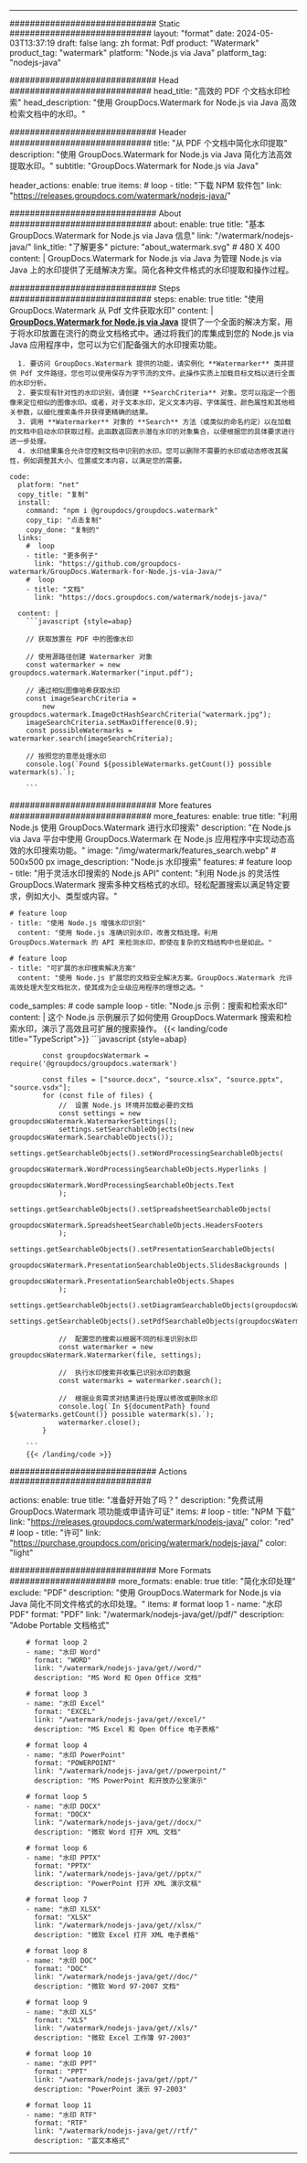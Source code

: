 
---
############################# Static ############################
layout: "format"
date:  2024-05-03T13:37:19
draft: false
lang: zh
format: Pdf
product: "Watermark"
product_tag: "watermark"
platform: "Node.js via Java"
platform_tag: "nodejs-java"

############################# Head ############################
head_title: "高效的 PDF 个文档水印检索"
head_description: "使用 GroupDocs.Watermark for Node.js via Java 高效检索文档中的水印。"

############################# Header ############################
title: "从 PDF 个文档中简化水印提取" 
description: "使用 GroupDocs.Watermark for Node.js via Java 简化方法高效提取水印。"
subtitle: "GroupDocs.Watermark for Node.js via Java" 

header_actions:
  enable: true
  items:
    #  loop
    - title: "下载 NPM 软件包"
      link: "https://releases.groupdocs.com/watermark/nodejs-java/"
      
############################# About ############################
about:
    enable: true
    title: "基本 GroupDocs.Watermark for Node.js via Java 信息"
    link: "/watermark/nodejs-java/"
    link_title: "了解更多"
    picture: "about_watermark.svg" # 480 X 400
    content: |
       GroupDocs.Watermark for Node.js via Java 为管理 Node.js via Java 上的水印提供了无缝解决方案。简化各种文件格式的水印提取和操作过程。

############################# Steps ############################
steps:
    enable: true
    title: "使用 GroupDocs.Watermark 从 Pdf 文件获取水印"
    content: |
      **[GroupDocs.Watermark for Node.js via Java](https://products.groupdocs.com/watermark/nodejs-java/)** 提供了一个全面的解决方案，用于将水印放置在流行的商业文档格式中。通过将我们的库集成到您的 Node.js via Java 应用程序中，您可以为它们配备强大的水印搜索功能。
      
      1. 要访问 GroupDocs.Watermark 提供的功能，请实例化 **Watermarker** 类并提供 Pdf 文件路径。您也可以使用保存为字节流的文件。此操作实质上加载目标文档以进行全面的水印分析。
      2. 要实现有针对性的水印识别，请创建 **SearchCriteria** 对象。您可以指定一个图像来定位相似的图像水印。或者，对于文本水印，定义文本内容、字体属性、颜色属性和其他相关参数，以细化搜索条件并获得更精确的结果。
      3. 调用 **Watermarker** 对象的 **Search** 方法（或类似的命名约定）以在加载的文档中启动水印获取过程。此函数返回表示潜在水印的对象集合，以便根据您的具体要求进行进一步处理。
      4. 水印结果集合允许您控制文档中识别的水印。您可以删除不需要的水印或动态修改其属性，例如调整其大小、位置或文本内容，以满足您的需要。
   
    code:
      platform: "net"
      copy_title: "复制"
      install:
        command: "npm i @groupdocs/groupdocs.watermark"
        copy_tip: "点击复制"
        copy_done: "复制的"
      links:
        #  loop
        - title: "更多例子"
          link: "https://github.com/groupdocs-watermark/GroupDocs.Watermark-for-Node.js-via-Java/"
        #  loop
        - title: "文档"
          link: "https://docs.groupdocs.com/watermark/nodejs-java/"
          
      content: |
        ```javascript {style=abap}

        // 获取放置在 PDF 中的图像水印

        // 使用源路径创建 Watermarker 对象
        const watermarker = new groupdocs.watermark.Watermarker("input.pdf");
        
        // 通过相似图像哈希获取水印
        const imageSearchCriteria = 
            new groupdocs.watermark.ImageDctHashSearchCriteria("watermark.jpg");
        imageSearchCriteria.setMaxDifference(0.9);
        const possibleWatermarks = watermarker.search(imageSearchCriteria);

        // 按照您的意愿处理水印
        console.log(`Found ${possibleWatermarks.getCount()} possible watermark(s).`);
        
        ```            

############################# More features ############################
more_features:
  enable: true
  title: "利用 Node.js 使用 GroupDocs.Watermark 进行水印搜索"
  description: "在 Node.js via Java 平台中使用 GroupDocs.Watermark 在 Node.js 应用程序中实现动态高效的水印搜索功能。"
  image: "/img/watermark/features_search.webp" # 500x500 px
  image_description: "Node.js 水印搜索"
  features:
    # feature loop
    - title: "用于灵活水印搜索的 Node.js API"
      content: "利用 Node.js 的灵活性 GroupDocs.Watermark 搜索多种文档格式的水印。轻松配置搜索以满足特定要求，例如大小、类型或内容。"

    # feature loop
    - title: "使用 Node.js 增强水印识别"
      content: "使用 Node.js 准确识别水印，改善文档处理。利用 GroupDocs.Watermark 的 API 来检测水印，即使在复杂的文档结构中也是如此。"

    # feature loop
    - title: "可扩展的水印搜索解决方案"
      content: "使用 Node.js 扩展您的文档安全解决方案。GroupDocs.Watermark 允许高效处理大型文档批次，使其成为企业级应用程序的理想之选。"
      
  code_samples:
    # code sample loop
    - title: "Node.js 示例：搜索和检索水印"
      content: |
        这个 Node.js 示例展示了如何使用 GroupDocs.Watermark 搜索和检索水印，演示了高效且可扩展的搜索操作。
        {{< landing/code title="TypeScript">}}
        ```javascript {style=abap}
        
            const groupdocsWatermark = require('@groupdocs/groupdocs.watermark')

            const files = ["source.docx", "source.xlsx", "source.pptx", "source.vsdx"];
            for (const file of files) {
                //  设置 Node.js 环境并加载必要的文档
                const settings = new groupdocsWatermark.WatermarkerSettings();
                settings.setSearchableObjects(new groupdocsWatermark.SearchableObjects());
                settings.getSearchableObjects().setWordProcessingSearchableObjects(
                    groupdocsWatermark.WordProcessingSearchableObjects.Hyperlinks | 
                    groupdocsWatermark.WordProcessingSearchableObjects.Text
                );
                settings.getSearchableObjects().setSpreadsheetSearchableObjects(
                    groupdocsWatermark.SpreadsheetSearchableObjects.HeadersFooters
                );
                settings.getSearchableObjects().setPresentationSearchableObjects(
                    groupdocsWatermark.PresentationSearchableObjects.SlidesBackgrounds |
                    groupdocsWatermark.PresentationSearchableObjects.Shapes
                );
                settings.getSearchableObjects().setDiagramSearchableObjects(groupdocsWatermark.DiagramSearchableObjects.None);
                settings.getSearchableObjects().setPdfSearchableObjects(groupdocsWatermark.PdfSearchableObjects.All);

                //  配置您的搜索以根据不同的标准识别水印
                const watermarker = new groupdocsWatermark.Watermarker(file, settings);

                //  执行水印搜索并收集已识别水印的数据
                const watermarks = watermarker.search();

                //  根据业务需求对结果进行处理以修改或删除水印
                console.log(`In ${documentPath} found ${watermarks.getCount()} possible watermark(s).`);
                watermarker.close();
            }

        ```
        {{< /landing/code >}}


############################# Actions ############################

actions:
  enable: true
  title: "准备好开始了吗？"
  description: "免费试用 GroupDocs.Watermark 项功能或申请许可证"
  items:
    #  loop
    - title: "NPM 下载"
      link: "https://releases.groupdocs.com/watermark/nodejs-java/"
      color: "red"
        #  loop
    - title: "许可"
      link: "https://purchase.groupdocs.com/pricing/watermark/nodejs-java/"
      color: "light"


############################# More Formats #####################
more_formats:
    enable: true
    title: "简化水印处理"
    exclude: "PDF"
    description: "使用 GroupDocs.Watermark for Node.js via Java 简化不同文件格式的水印处理。"
    items: 
        # format loop 1
        - name: "水印 PDF"
          format: "PDF"
          link: "/watermark/nodejs-java/get//pdf/"
          description: "Adobe Portable 文档格式"

        # format loop 2
        - name: "水印 Word"
          format: "WORD"
          link: "/watermark/nodejs-java/get//word/"
          description: "MS Word 和 Open Office 文档"
          
        # format loop 3
        - name: "水印 Excel"
          format: "EXCEL"
          link: "/watermark/nodejs-java/get//excel/"
          description: "MS Excel 和 Open Office 电子表格"

        # format loop 4
        - name: "水印 PowerPoint"
          format: "POWERPOINT"
          link: "/watermark/nodejs-java/get//powerpoint/"
          description: "MS PowerPoint 和开放办公室演示"

        # format loop 5
        - name: "水印 DOCX"
          format: "DOCX"
          link: "/watermark/nodejs-java/get//docx/"
          description: "微软 Word 打开 XML 文档"
          
        # format loop 6
        - name: "水印 PPTX"
          format: "PPTX"
          link: "/watermark/nodejs-java/get//pptx/"
          description: "PowerPoint 打开 XML 演示文稿"
          
        # format loop 7
        - name: "水印 XLSX"
          format: "XLSX"
          link: "/watermark/nodejs-java/get//xlsx/"
          description: "微软 Excel 打开 XML 电子表格"

        # format loop 8
        - name: "水印 DOC"
          format: "DOC"
          link: "/watermark/nodejs-java/get//doc/"
          description: "微软 Word 97-2007 文档"

        # format loop 9
        - name: "水印 XLS"
          format: "XLS"
          link: "/watermark/nodejs-java/get//xls/"
          description: "微软 Excel 工作簿 97-2003"

        # format loop 10
        - name: "水印 PPT"
          format: "PPT"
          link: "/watermark/nodejs-java/get//ppt/"
          description: "PowerPoint 演示 97-2003"

        # format loop 11
        - name: "水印 RTF"
          format: "RTF"
          link: "/watermark/nodejs-java/get//rtf/"
          description: "富文本格式"

---